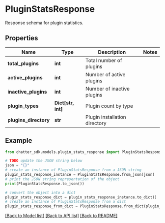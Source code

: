 # PluginStatsResponse

Response schema for plugin statistics.

## Properties

Name | Type | Description | Notes
------------ | ------------- | ------------- | -------------
**total_plugins** | **int** | Total number of plugins | 
**active_plugins** | **int** | Number of active plugins | 
**inactive_plugins** | **int** | Number of inactive plugins | 
**plugin_types** | **Dict[str, int]** | Plugin count by type | 
**plugins_directory** | **str** | Plugin installation directory | 

## Example

```python
from chatter_sdk.models.plugin_stats_response import PluginStatsResponse

# TODO update the JSON string below
json = "{}"
# create an instance of PluginStatsResponse from a JSON string
plugin_stats_response_instance = PluginStatsResponse.from_json(json)
# print the JSON string representation of the object
print(PluginStatsResponse.to_json())

# convert the object into a dict
plugin_stats_response_dict = plugin_stats_response_instance.to_dict()
# create an instance of PluginStatsResponse from a dict
plugin_stats_response_from_dict = PluginStatsResponse.from_dict(plugin_stats_response_dict)
```
[[Back to Model list]](../README.md#documentation-for-models) [[Back to API list]](../README.md#documentation-for-api-endpoints) [[Back to README]](../README.md)


